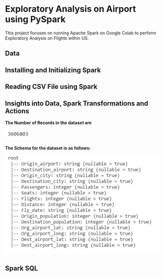 # Exploratory Analysis on Airport using PySpark
This project focuses on running Apache Spark on Google Colab to perform Exploratory Analysis on Flights within US.
## Data

## Installing  and Initializing Spark

## Reading CSV File using Spark

## Insights into Data, Spark Transformations and Actions

**The Number of Records in the dataset are**

![plot](./query_images/count_rows.JPG)

**The Schema for the dataset is as follows:**

![plot](./query_images/schema.JPG)

## Spark SQL

